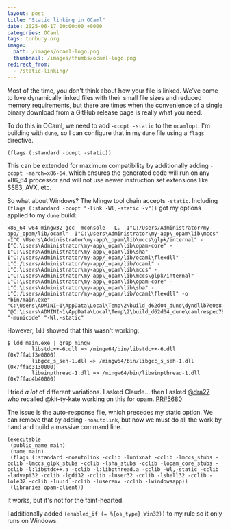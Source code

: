 ```yaml
---
layout: post
title: "Static linking in OCaml"
date: 2025-06-17 00:00:00 +0000
categories: OCaml
tags: tunbury.org
image:
  path: /images/ocaml-logo.png
  thumbnail: /images/thumbs/ocaml-logo.png
redirect_from:
  - /static-linking/
---
```



Most of the time, you don't think about how your file is linked. We've come to love dynamically linked files with their small file sizes and reduced memory requirements, but there are times when the convenience of a single binary download from a GitHub release page is really what you need.

To do this in OCaml, we need to add `-ccopt -static` to the `ocamlopt`. I'm building with `dune`, so I can configure that in my `dune` file using a `flags` directive.

```
(flags (:standard -ccopt -static))
```

This can be extended for maximum compatibility by additionally adding `-ccopt -march=x86-64`, which ensures the generated code will run on any x86_64 processor and will not use newer instruction set extensions like SSE3, AVX, etc.

So what about Windows? The Mingw tool chain accepts `-static`. Including `(flags (:standard -ccopt "-link -Wl,-static -v"))` got my options applied to my `dune` build:

```
x86_64-w64-mingw32-gcc -mconsole  -L. -I"C:/Users/Administrator/my-app/_opam/lib/ocaml" -I"C:\Users\Administrator\my-app\_opam\lib\mccs" -I"C:\Users\Administrator\my-app\_opam\lib\mccs\glpk/internal" -I"C:\Users\Administrator\my-app\_opam\lib\opam-core" -I"C:\Users\Administrator\my-app\_opam\lib\sha" -I"C:/Users/Administrator/my-app/_opam/lib/ocaml\flexdll" -L"C:/Users/Administrator/my-app/_opam/lib/ocaml" -L"C:\Users\Administrator\my-app\_opam\lib\mccs" -L"C:\Users\Administrator\my-app\_opam\lib\mccs\glpk/internal" -L"C:\Users\Administrator\my-app\_opam\lib\opam-core" -L"C:\Users\Administrator\my-app\_opam\lib\sha" -L"C:/Users/Administrator/my-app/_opam/lib/ocaml\flexdll" -o "bin/main.exe" "C:\Users\ADMINI~1\AppData\Local\Temp\2\build_d62d04_dune\dyndllb7e0e8.o" "@C:\Users\ADMINI~1\AppData\Local\Temp\2\build_d62d04_dune\camlrespec7816"   "-municode" "-Wl,-static"
```

However, `ldd` showed that this wasn't working:

```
$ ldd main.exe | grep mingw
        libstdc++-6.dll => /mingw64/bin/libstdc++-6.dll (0x7ffabf3e0000)
        libgcc_s_seh-1.dll => /mingw64/bin/libgcc_s_seh-1.dll (0x7ffac3130000)
        libwinpthread-1.dll => /mingw64/bin/libwinpthread-1.dll (0x7ffac4b40000)
```

I tried _a lot_ of different variations. I asked Claude... then I asked [@dra27](https://www.dra27.uk/blog/) who recalled @kit-ty-kate working on this for opam. [PR#5680](https://github.com/ocaml/opam/pull/5680)

The issue is the auto-response file, which precedes my static option. We can remove that by adding `-noautolink`, but now we must do all the work by hand and build a massive command line.

```
(executable
 (public_name main)
 (name main)
 (flags (:standard -noautolink -cclib -lunixnat -cclib -lmccs_stubs -cclib -lmccs_glpk_stubs -cclib -lsha_stubs -cclib -lopam_core_stubs -cclib -l:libstdc++.a -cclib -l:libpthread.a -cclib -Wl,-static -cclib -ladvapi32 -cclib -lgdi32 -cclib -luser32 -cclib -lshell32 -cclib -lole32 -cclib -luuid -cclib -luserenv -cclib -lwindowsapp))
 (libraries opam-client))
```

It works, but it's not for the faint-hearted.

I additionally added `(enabled_if (= %{os_type} Win32))` to my rule so it only runs on Windows.
